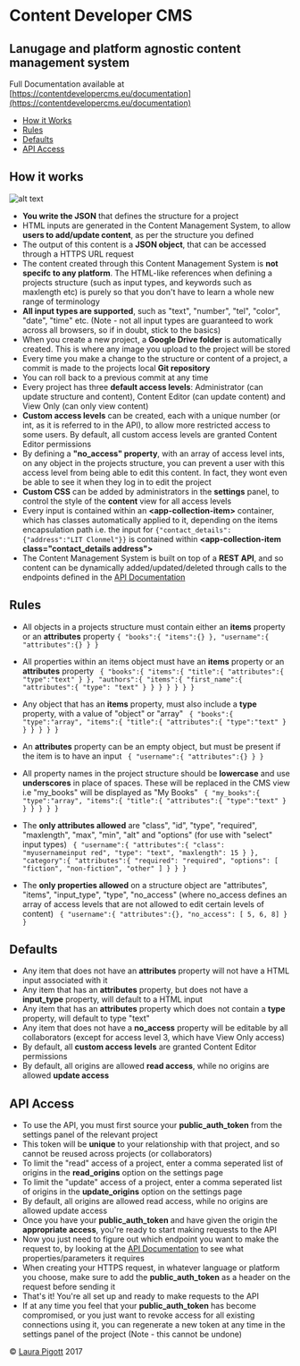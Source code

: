 # Content Developer CMS
## Lanugage and platform agnostic content management system

Full Documentation available at [https://contentdevelopercms.eu/documentation](https://contentdevelopercms.eu/documentation)

* [How it Works](#how-it-works)
* [Rules](#rules)
* [Defaults](#defaults)
* [API Access](#api-access)
## How it works
![alt text](https://contentdevelopercms.eu/documentation/img/how-it-works.jpg "Content Developer CMS - How it Works")

* __You write the JSON__ that defines the structure for a project
* HTML inputs are generated in the Content Management System, to allow __users to add/update content__, as per the structure you defined
* The output of this content is a __JSON object__, that can be accessed through a HTTPS URL request
* The content created through this Content Management System is __not specifc to any platform__. The HTML-like references when defining a projects structure (such as input types, and keywords such as maxlength etc) is purely so that you don't have to learn a whole new range of terminology
* __All input types are supported__, such as "text", "number", "tel", "color", "date", "time" etc. (Note - not all input types are guaranteed to work across all browsers, so if in doubt, stick to the basics)
* When you create a new project, a __Google Drive folder__ is automatically created. This is where any image you upload to the project will be stored
* Every time you make a change to the structure or content of a project, a commit is made to the projects local __Git repository__
* You can roll back to a previous commit at any time
* Every project has three __default access levels__: Administrator (can update structure and content), Content Editor (can update content) and View Only (can only view content)
* __Custom access levels__ can be created, each with a unique number (or int, as it is referred to in the API), to allow more restricted access to some users. By default, all custom access levels are granted Content Editor permissions
* By defining a __"no_access" property__, with an array of access level ints, on any object in the projects structure, you can prevent a user with this access level from being able to edit this content. In fact, they wont even be able to see it when they log in to edit the project
* __Custom CSS__ can be added by administrators in the __settings__ panel, to control the style of the __content__ view for all access levels
* Every input is contained within an __&lt;app-collection-item&gt;__ container, which has classes automatically applied to it, depending on the items encapsulation path i.e. the input for ```{"contact_details": {"address":"LIT Clonmel"}}``` is contained within __&lt;app-collection-item class="contact_details address"&gt;__
* The Content Management System is built on top of a __REST API__, and so content can be dynamically added/updated/deleted through calls to the endpoints defined in the [API Documentation](https://contentdevelopercms.eu/documentation/api.html)

## Rules
* All objects in a projects structure must contain either an __items__ property or an __attributes__ property
          ```
{
	"books":{
		"items":{}
	},
	"username":{
		"attributes":{}
	}
}
          ``` 
        
* All properties within an items object must have an __items__ property or an __attributes__ property
        ```
{
	"books":{
		"items":{
			"title":{
				"attributes":{
					"type":"text"
				}
			},
			"authors":{
				"items":{
					"first_name":{
						"attributes":{
							"type": "text"
						}
					}
				}
			}
		}
	}
}``` 
* Any object that has an __items__ property, must also include a __type__ property, with a value of "object" or "array"
        ```
{
	"books":{
		"type":"array",
			"items":{
				"title":{
					"attributes":{
						"type":"text"
					}
				}
			}
		}
	}
}``` 
* An __attributes__ property can be an empty object, but must be present if the item is to have an input
        ```
{
	"username":{
		"attributes":{}
	}
}```
* All property names in the project structure should be __lowercase__ and use __underscores__ in place of spaces. These will be replaced in the CMS view i.e "my_books" will be displayed as "My Books"
          ```
{
	"my_books":{
		"type":"array",
			"items":{
				"title":{
					"attributes":{
						"type":"text"
					}
				}
			}
		}
	}
}```
* The __only attributes allowed__ are "class", "id", "type", "required", "maxlength", "max", "min", "alt" and "options" (for use with "select" input types)
            ```
{
	"username":{
		"attributes":{
			"class": "myusernameinput red",
			"type": "text",
			"maxlength": 15
		}
	},
	"category":{
		"attributes":{
			"required": "required",
			"options": [ "fiction", "non-fiction", "other" ]
		}
	}
}```
* The __only properties allowed__ on a structure object are "attributes", "items", "input_type", "type", "no_access" (where no_access defines an array of access levels that are not allowed to edit certain levels of content)
            ```
{
	"username":{
		"attributes":{},
		"no_access": [ 5, 6, 8]
	}
}```

## Defaults
* Any item that does not have an __attributes__ property will not have a HTML input associated with it
* Any item that has an __attributes__ property, but does not have a __input_type__ property, will default to a HTML input
* Any item that has an __attributes__ property which does not contain a __type__ property, will default to type "text"
* Any item that does not have a __no_access__ property will be editable by all collaborators (except for access level 3, which have View Only access)
* By default, all __custom access levels__ are granted Content Editor permissions
* By default, all origins are allowed __read access__, while no origins are allowed __update access__

## API Access
* To use the API, you must first source your __public_auth_token__ from the settings panel of the relevant project
* This token will be __unique__ to your relationship with that project, and so cannot be reused across projects (or collaborators)
* To limit the "read" access of a project, enter a comma seperated list of origins in the __read_origins__ option on the settings page
* To limit the "update" access of a project, enter a comma seperated list of origins in the __update_origins__ option on the settings page
* By default, all origins are allowed read access, while no origins are allowed update access
* Once you have your __public_auth_token__ and have given the origin the __appropriate access__, you're ready to start making requests to the API
* Now you just need to figure out which endpoint you want to make the request to, by looking at the [API Documentation](https://contentdevelopercms.eu/documentation/api.html) to see what properties/parameters it requires
* When creating your HTTPS request, in whatever language or platform you choose, make sure to add the __public_auth_token__ as a header on the request before sending it
* That's it! You're all set up and ready to make requests to the API
* If at any time you feel that your __public_auth_token__ has become compromised, or you just want to revoke access for all existing connections using it, you can regenerate a new token at any time in the settings panel of the project (Note - this cannot be undone)

&copy; [Laura Pigott](http://www.pigottlaura.com) 2017